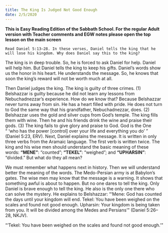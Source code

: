 ```yaml
---
title: The King Is Judged Not Good Enough 
date: 2/5/2020
---
```


 **This is Easy Reading Edition of the Sabbath School. For the regular Adult version with Teacher comments and EGW notes please open the top lesson on the main screen** 

`Read Daniel 5:13–28. In these verses, Daniel tells the king that he will lose his kingdom. Why does Daniel say this to the king?`

The king is in deep trouble. So, he is forced to ask Daniel for help. Daniel will help him. But Daniel tells the king to keep his gifts. Daniel’s words show us the honor in his heart. He understands the message. So, he knows that soon the king’s reward will not be worth much at all.

Then Daniel judges the king. The king is guilty of three crimes. (1) Belshazzar is guilty because he did not learn any lessons from Nebuchadnezzar’s experience. How do we know that? Because Belshazzar never turns away from sin. He has a heart filled with pride. He does not turn to God the same way that his grandfather, Nebuchadnezzar, does. (2) Belshazzar uses the gold and silver cups from God’s temple. The king fills them with wine. Then he and his friends drink the wine and praise their gods. (3) The king fails to give glory and praise to God. God is the One “ ‘who has the power [control] over your life and everything you do’ ” (Daniel 5:23, ERV). Next, Daniel explains the message. It is written in only three verbs from the Aramaic language. The first verb is written twice. The king and his wise men should understand the basic meaning of these words: **“MENE”**: “counted”; **“TEKEL”**: “weighed”; and **“UPHARSIN”**: “divided.” But what do they all mean?

We must remember what happens next in history. Then we will understand better the meaning of the words. The Medo-Persian army is at Babylon’s gates. The wise men may know that the message is a warning. It shows that something awful is about to happen. But no one dares to tell the king. Only Daniel is brave enough to tell the king. He also is the only one there who can solve the mystery. He explains to Belshazzar: “‘Mene: God has counted the days until your kingdom will end. Tekel: You have been weighed on the scales and found not good enough. Upharsin: Your kingdom is being taken from you. It will be divided among the Medes and Persians’” (Daniel 5:26–28, NKJV).

“‘Tekel: You have been weighed on the scales and found not good enough.’”
